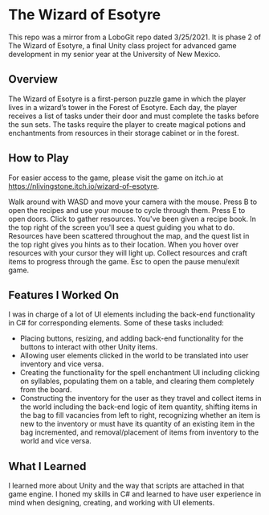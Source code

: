 # The Wizard of Esotyre

This repo was a mirror from a LoboGit repo dated 3/25/2021. It is phase 2 of The Wizard of Esotyre, a final Unity class project for advanced game development in my senior year at the University of New Mexico. 

## Overview
The Wizard of Esotyre is a first-person puzzle game in which the player lives in a wizard’s tower in the Forest of Esotyre. Each day, the player receives a list of tasks under their door and must complete the tasks before the sun sets. The tasks require the player to create magical potions and enchantments from resources in their storage cabinet or in the forest. 

## How to Play 

For easier access to the game, please visit the game on itch.io at https://nlivingstone.itch.io/wizard-of-esotyre. 

Walk around with WASD and move your camera with the mouse. Press B to open the recipes and use your mouse to cycle through them. Press E to open doors. Click to gather resources. You've been given a recipe book. In the top right of the screen you'll see a quest guiding you what to do.  Resources have been scattered throughout the map, and the quest list in the top right gives you hints as to their location. When you hover over resources with your cursor they will light up. Collect resources and craft items to progress through the game. Esc to open the pause menu/exit game. 

## Features I Worked On
I was in charge of a lot of UI elements including the back-end functionality in C# for corresponding elements. Some of these tasks included:
* Placing buttons, resizing, and adding back-end functionality for the buttons to interact with other Unity items. 
* Allowing user elements clicked in the world to be translated into user inventory and vice versa.
* Creating the functionality for the spell enchantment UI including clicking on syllables, populating them on a table, and clearing them completely from the board.
* Constructing the inventory for the user as they travel and collect items in the world including the back-end logic of item quantity, shifting items in the bag to fill vacancies from left to right, recognizing whether an item is new to the inventory or must have its quantity of an existing item in the bag incremented, and removal/placement of items from inventory to the world and vice versa. 

## What I Learned
I learned more about Unity and the way that scripts are attached in that game engine. I honed my skills in C# and learned to have user experience in mind when designing, creating, and working with UI elements.
